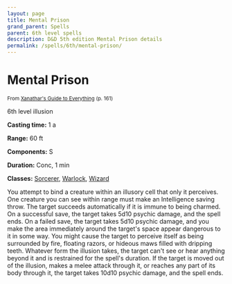 ```yaml
---
layout: page
title: Mental Prison
grand_parent: Spells
parent: 6th level spells 
description: D&D 5th edition Mental Prison details
permalink: /spells/6th/mental-prison/
---
```


# Mental Prison

<small>From <a target="_blank" href="https://dnd.wizards.com/products/tabletop-games/rpg-products/xanathars-guide-everything">Xanathar's Guide to Everything</a> (p. 161)</small>

6th level illusion

**Casting time:** 1 a

**Range:** 60 ft

**Components:** S 

**Duration:** Conc, 1 min

**Classes:** [Sorcerer](/classes/sorcerer/), [Warlock](/classes/warlock/), [Wizard](/classes/wizard/)

You attempt to bind a creature within an illusory cell that only it perceives. One creature you can see within range must make an Intelligence saving throw. The target succeeds automatically if it is immune to being charmed. On a successful save, the target takes 5d10 psychic damage, and the spell ends. On a failed save, the target takes 5d10 psychic damage, and you make the area immediately around the target's space appear dangerous to it in some way. You might cause the target to perceive itself as being surrounded by fire, floating razors, or hideous maws filled with dripping teeth. Whatever form the illusion takes, the target can't see or hear anything beyond it and is restrained for the spell's duration. If the target is moved out of the illusion, makes a melee attack through it, or reaches any part of its body through it, the target takes 10d10 psychic damage, and the spell ends.